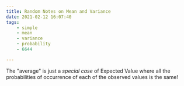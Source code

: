 ```yaml
---
title: Random Notes on Mean and Variance
date: 2021-02-12 16:07:40
tags:
    - simple
    - mean
    - variance
    - probability
    - 6644

---
```


The "average" is just a _special case_ of Expected Value where all the probabilities of occurrence of each of the observed values is the same!
